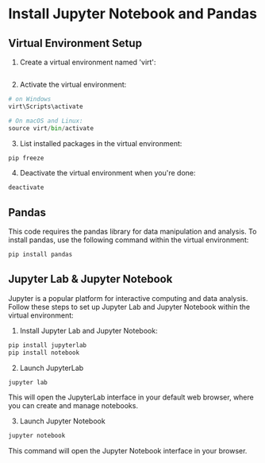 # Install Jupyter Notebook and Pandas

## Virtual Environment Setup
1. Create a virtual environment named 'virt':
```python
```
2. Activate the virtual environment:
```python
# on Windows
virt\Scripts\activate

# On macOS and Linux:
source virt/bin/activate

```
3. List installed packages in the virtual environment:
```python
pip freeze
```

4. Deactivate the virtual environment when you're done:
```python
deactivate
```

## Pandas
This code requires the pandas library for data manipulation and analysis. To install pandas, use the following command within the virtual environment:
```python
pip install pandas
```

## Jupyter Lab & Jupyter Notebook
Jupyter is a popular platform for interactive computing and data analysis. Follow these steps to set up Jupyter Lab and Jupyter Notebook within the virtual environment:

1. Install Jupyter Lab and Jupyter Notebook:
```python
pip install jupyterlab
pip install notebook
```

2. Launch JupyterLab
```python
jupyter lab
```
This will open the JupyterLab interface in your default web browser, where you can create and manage notebooks.

3. Launch Jupyter Notebook
```python
jupyter notebook
```
This command will open the Jupyter Notebook interface in your browser.